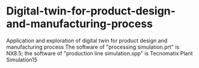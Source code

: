 # Digital-twin-for-product-design-and-manufacturing-process
Application and exploration of digital twin for product design and manufacturing process
The software of "processing simulation.prt" is NX8.5; the software of "production line simulation.spp" is Tecnomatix Plant Simulation15
